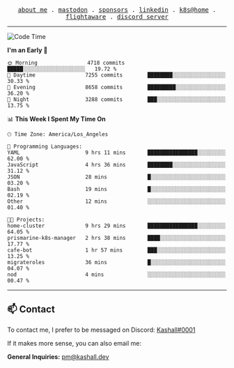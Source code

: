 <p align="center">
  <samp>
    <a href="https://jordanjones.org/">about me</a> .
    <a rel="me" href="https://mastodon.social/@kashall">mastodon</a> .
    <a href="https://github.com/sponsors/kashalls">sponsors</a> .
    <a href="https://linkedin.com/in/jordpjones">linkedin</a> .
    <a href="https://github.com/kashalls/home-cluster">k8s@home</a> .
    <a href="https://flightaware.com/adsb/stats/user/kashalls">flightaware</a> .
    <a href="https://discord.gg/ctgrp8k">discord server</a>
  </samp>
</p>

---

<!--START_SECTION:waka-->
![Code Time](http://img.shields.io/badge/Code%20Time-1%2C389%20hrs%2025%20mins-blue)

**I'm an Early 🐤** 

```text
🌞 Morning                4718 commits        █████░░░░░░░░░░░░░░░░░░░░   19.72 % 
🌆 Daytime                7255 commits        ████████░░░░░░░░░░░░░░░░░   30.33 % 
🌃 Evening                8658 commits        █████████░░░░░░░░░░░░░░░░   36.20 % 
🌙 Night                  3288 commits        ███░░░░░░░░░░░░░░░░░░░░░░   13.75 % 
```


📊 **This Week I Spent My Time On** 

```text
🕑︎ Time Zone: America/Los_Angeles

💬 Programming Languages: 
YAML                     9 hrs 11 mins       ████████████████░░░░░░░░░   62.00 % 
JavaScript               4 hrs 36 mins       ████████░░░░░░░░░░░░░░░░░   31.12 % 
JSON                     28 mins             █░░░░░░░░░░░░░░░░░░░░░░░░   03.20 % 
Bash                     19 mins             █░░░░░░░░░░░░░░░░░░░░░░░░   02.19 % 
Other                    12 mins             ░░░░░░░░░░░░░░░░░░░░░░░░░   01.40 % 

🐱‍💻 Projects: 
home-cluster             9 hrs 29 mins       ████████████████░░░░░░░░░   64.05 % 
prismarine-k8s-manager   2 hrs 38 mins       ████░░░░░░░░░░░░░░░░░░░░░   17.77 % 
cafe-bot                 1 hr 57 mins        ███░░░░░░░░░░░░░░░░░░░░░░   13.25 % 
migrateroles             36 mins             █░░░░░░░░░░░░░░░░░░░░░░░░   04.07 % 
nod                      4 mins              ░░░░░░░░░░░░░░░░░░░░░░░░░   00.47 % 
```


<!--END_SECTION:waka-->

---

## 📫 Contact

To contact me, I prefer to be messaged on Discord:  [Kashall#0001](https://discord.com/users/201077739589992448)

If it makes more sense, you can also email me:

**General Inquiries:** pm@kashall.dev  
